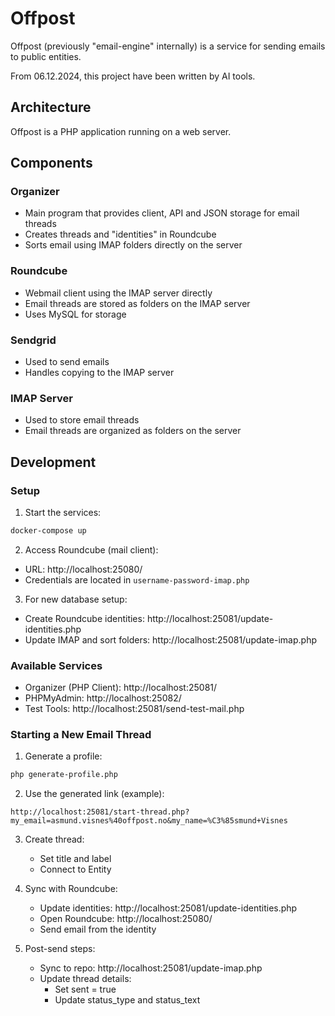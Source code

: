 # Offpost

Offpost (previously "email-engine" internally) is a service for sending emails to public entities.

From 06.12.2024, this project have been written by AI tools.

## Architecture

Offpost is a PHP application running on a web server.

## Components

### Organizer
- Main program that provides client, API and JSON storage for email threads
- Creates threads and "identities" in Roundcube
- Sorts email using IMAP folders directly on the server

### Roundcube
- Webmail client using the IMAP server directly
- Email threads are stored as folders on the IMAP server
- Uses MySQL for storage

### Sendgrid
- Used to send emails
- Handles copying to the IMAP server

### IMAP Server
- Used to store email threads
- Email threads are organized as folders on the server

## Development

### Setup

1. Start the services:
```bash
docker-compose up
```

2. Access Roundcube (mail client):
- URL: http://localhost:25080/
- Credentials are located in `username-password-imap.php`

3. For new database setup:
- Create Roundcube identities: http://localhost:25081/update-identities.php
- Update IMAP and sort folders: http://localhost:25081/update-imap.php

### Available Services

- Organizer (PHP Client): http://localhost:25081/
- PHPMyAdmin: http://localhost:25082/
- Test Tools: http://localhost:25081/send-test-mail.php

### Starting a New Email Thread

1. Generate a profile:
```bash
php generate-profile.php
```

2. Use the generated link (example):
```
http://localhost:25081/start-thread.php?my_email=asmund.visnes%40offpost.no&my_name=%C3%85smund+Visnes
```

3. Create thread:
   - Set title and label
   - Connect to Entity

4. Sync with Roundcube:
   - Update identities: http://localhost:25081/update-identities.php
   - Open Roundcube: http://localhost:25080/
   - Send email from the identity

5. Post-send steps:
   - Sync to repo: http://localhost:25081/update-imap.php
   - Update thread details:
     - Set sent = true
     - Update status_type and status_text
